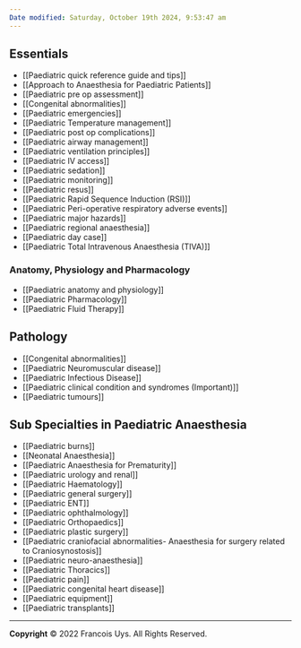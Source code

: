 ```yaml
---
Date modified: Saturday, October 19th 2024, 9:53:47 am
---
```

## Essentials
- [[Paediatric quick reference guide and tips]]
- [[Approach to Anaesthesia for Paediatric Patients]]
- [[Paediatric pre op assessment]]
- [[Congenital abnormalities]]
- [[Paediatric emergencies]]
- [[Paediatric Temperature management]]
- [[Paediatric post op complications]]
- [[Paediatric airway management]]
- [[Paediatric ventilation principles]]
- [[Paediatric IV access]]
- [[Paediatric sedation]]
- [[Paediatric monitoring]]
- [[Paediatric resus]]
- [[Paediatric Rapid Sequence Induction (RSI)]]
- [[Paediatric Peri-operative respiratory adverse events]]
- [[Paediatric major hazards]]
- [[Paediatric regional anaesthesia]]
- [[Paediatric day case]]
- [[Paediatric Total Intravenous Anaesthesia (TIVA)]]
### Anatomy, Physiology and Pharmacology
- [[Paediatric anatomy and physiology]]
- [[Paediatric Pharmacology]]
- [[Paediatric Fluid Therapy]]
## Pathology
- [[Congenital abnormalities]]
- [[Paediatric Neuromuscular disease]]
- [[Paediatric Infectious Disease]]
- [[Paediatric clinical condition and syndromes (Important)]]
- [[Paediatric tumours]]
## Sub Specialties in Paediatric Anaesthesia
- [[Paediatric burns]]
- [[Neonatal Anaesthesia]]
- [[Paediatric Anaesthesia for Prematurity]]
- [[Paediatric urology and renal]]
- [[Paediatric Haematology]]
- [[Paediatric general surgery]]
- [[Paediatric ENT]]
- [[Paediatric ophthalmology]]
- [[Paediatric Orthopaedics]]
- [[Paediatric plastic surgery]]
- [[Paediatric craniofacial abnormalities- Anaesthesia for surgery related to Craniosynostosis]]
- [[Paediatric neuro-anaesthesia]]
- [[Paediatric Thoracics]]
- [[Paediatric pain]]
- [[Paediatric congenital heart disease]]
- [[Paediatric equipment]]
- [[Paediatric transplants]]

---

**Copyright**
© 2022 Francois Uys. All Rights Reserved.
